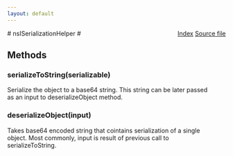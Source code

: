 ```yaml
---
layout: default
---
```

<div class='links' style='float:right'><a href="../index.html">Index</a>
<a href="http://dxr.mozilla.org/mozilla-central/source/netwerk/base/public/nsISerializationHelper.idl">Source file</a>
</div>
# nsISerializationHelper #

## Methods ##

### serializeToString(serializable) ###
  
Serialize the object to a base64 string. This string can be later passed  
as an input to deserializeObject method.  
  

### deserializeObject(input) ###
  
Takes base64 encoded string that cointains serialization of a single  
object. Most commonly, input is result of previous call to  
serializeToString.  
  
